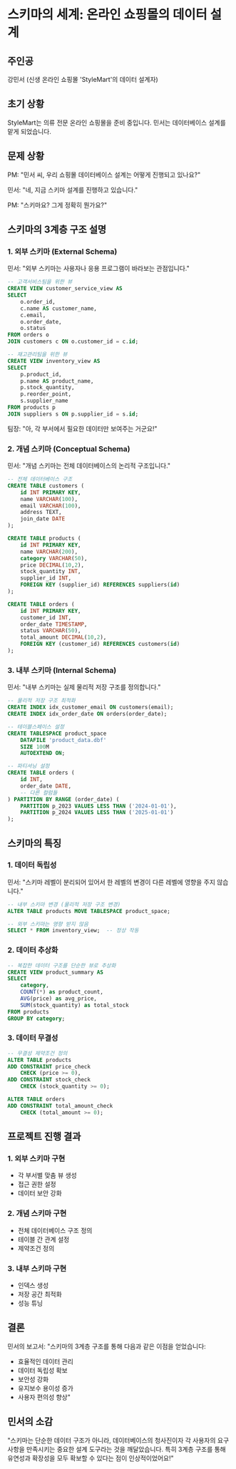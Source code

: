 # 스키마의 세계: 온라인 쇼핑몰의 데이터 설계

## 주인공
강민서 (신생 온라인 쇼핑몰 'StyleMart'의 데이터 설계자)

## 초기 상황
StyleMart는 의류 전문 온라인 쇼핑몰을 준비 중입니다. 민서는 데이터베이스 설계를 맡게 되었습니다.

## 문제 상황
PM: "민서 씨, 우리 쇼핑몰 데이터베이스 설계는 어떻게 진행되고 있나요?"

민서: "네, 지금 스키마 설계를 진행하고 있습니다."

PM: "스키마요? 그게 정확히 뭔가요?"

## 스키마의 3계층 구조 설명

### 1. 외부 스키마 (External Schema)
민서: "외부 스키마는 사용자나 응용 프로그램이 바라보는 관점입니다."

```sql
-- 고객서비스팀을 위한 뷰
CREATE VIEW customer_service_view AS
SELECT 
    o.order_id,
    c.name AS customer_name,
    c.email,
    o.order_date,
    o.status
FROM orders o
JOIN customers c ON o.customer_id = c.id;

-- 재고관리팀을 위한 뷰
CREATE VIEW inventory_view AS
SELECT 
    p.product_id,
    p.name AS product_name,
    p.stock_quantity,
    p.reorder_point,
    s.supplier_name
FROM products p
JOIN suppliers s ON p.supplier_id = s.id;
```

팀장: "아, 각 부서에서 필요한 데이터만 보여주는 거군요!"

### 2. 개념 스키마 (Conceptual Schema)
민서: "개념 스키마는 전체 데이터베이스의 논리적 구조입니다."

```sql
-- 전체 데이터베이스 구조
CREATE TABLE customers (
    id INT PRIMARY KEY,
    name VARCHAR(100),
    email VARCHAR(100),
    address TEXT,
    join_date DATE
);

CREATE TABLE products (
    id INT PRIMARY KEY,
    name VARCHAR(200),
    category VARCHAR(50),
    price DECIMAL(10,2),
    stock_quantity INT,
    supplier_id INT,
    FOREIGN KEY (supplier_id) REFERENCES suppliers(id)
);

CREATE TABLE orders (
    id INT PRIMARY KEY,
    customer_id INT,
    order_date TIMESTAMP,
    status VARCHAR(50),
    total_amount DECIMAL(10,2),
    FOREIGN KEY (customer_id) REFERENCES customers(id)
);
```

### 3. 내부 스키마 (Internal Schema)
민서: "내부 스키마는 실제 물리적 저장 구조를 정의합니다."

```sql
-- 물리적 저장 구조 최적화
CREATE INDEX idx_customer_email ON customers(email);
CREATE INDEX idx_order_date ON orders(order_date);

-- 테이블스페이스 설정
CREATE TABLESPACE product_space
    DATAFILE 'product_data.dbf'
    SIZE 100M
    AUTOEXTEND ON;

-- 파티셔닝 설정
CREATE TABLE orders (
    id INT,
    order_date DATE,
    -- 다른 컬럼들
) PARTITION BY RANGE (order_date) (
    PARTITION p_2023 VALUES LESS THAN ('2024-01-01'),
    PARTITION p_2024 VALUES LESS THAN ('2025-01-01')
);
```

## 스키마의 특징

### 1. 데이터 독립성
민서: "스키마 레벨이 분리되어 있어서 한 레벨의 변경이 다른 레벨에 영향을 주지 않습니다."

```sql
-- 내부 스키마 변경 (물리적 저장 구조 변경)
ALTER TABLE products MOVE TABLESPACE product_space;

-- 외부 스키마는 영향 받지 않음
SELECT * FROM inventory_view;  -- 정상 작동
```

### 2. 데이터 추상화
```sql
-- 복잡한 데이터 구조를 단순한 뷰로 추상화
CREATE VIEW product_summary AS
SELECT 
    category,
    COUNT(*) as product_count,
    AVG(price) as avg_price,
    SUM(stock_quantity) as total_stock
FROM products
GROUP BY category;
```

### 3. 데이터 무결성
```sql
-- 무결성 제약조건 정의
ALTER TABLE products
ADD CONSTRAINT price_check 
    CHECK (price >= 0),
ADD CONSTRAINT stock_check 
    CHECK (stock_quantity >= 0);

ALTER TABLE orders
ADD CONSTRAINT total_amount_check 
    CHECK (total_amount >= 0);
```

## 프로젝트 진행 결과

### 1. 외부 스키마 구현
- 각 부서별 맞춤 뷰 생성
- 접근 권한 설정
- 데이터 보안 강화

### 2. 개념 스키마 구현
- 전체 데이터베이스 구조 정의
- 테이블 간 관계 설정
- 제약조건 정의

### 3. 내부 스키마 구현
- 인덱스 생성
- 저장 공간 최적화
- 성능 튜닝

## 결론
민서의 보고서:
"스키마의 3계층 구조를 통해 다음과 같은 이점을 얻었습니다:
- 효율적인 데이터 관리
- 데이터 독립성 확보
- 보안성 강화
- 유지보수 용이성 증가
- 사용자 편의성 향상"

## 민서의 소감
"스키마는 단순한 데이터 구조가 아니라, 데이터베이스의 청사진이자 각 사용자의 요구사항을 만족시키는 중요한 설계 도구라는 것을 깨달았습니다. 특히 3계층 구조를 통해 유연성과 확장성을 모두 확보할 수 있다는 점이 인상적이었어요!"